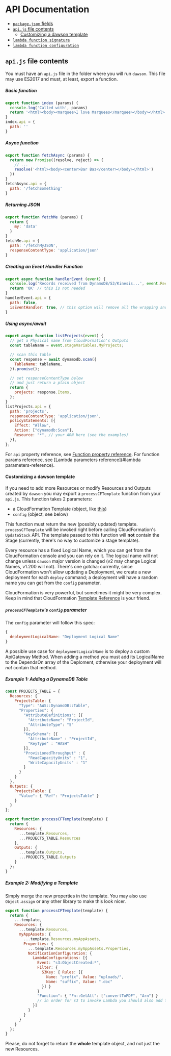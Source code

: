 
API Documentation
=================

* [`package.json` fields](./PACKAGEJSON-FIELDS.md)
* [`api.js` file contents](#apijs-file-contents)
  * [Customizing a dawson template](#customizing-a-dawson-template)
* [`lambda function signature`](./FUNCTION-SIGNATURE.md)
* [`lambda function configuration`](./FUNCTION-CONFIGURATION.md)



## `api.js` file contents

You must have an `api.js` file in the folder where you will run `dawson`. This file may use ES2017 and must, at least, export a function.

##### Basic function

```js
export function index (params) {
  console.log('Called with', params)
  return '<html><body><marquee>I love Marquees</marquee></body></html>'
}
index.api = {
  path: ''
}
```

##### Async function

```js
export function fetchAsync (params) {
  return new Promise((resolve, reject) => {
    // ...
    resolve('<html><body><center>Bar Baz</center></body></html>')
  })
}
fetchAsync.api = {
  path: '/fetchSomething'
}
```

##### Returning JSON

```js
export function fetchMe (params) {
  return {
    my: 'data'
  }
}
fetchMe.api = {
  path: '/fetchMyJSON',
  responseContentType: 'application/json'
}
```

##### Creating an Event Handler Function

```js
export async function handlerEvent (event) {
  console.log('Records received from DynamoDB/S3/Kinesis...', event.Records)
  return 'OK' // this is not needed
}
handlerEvent.api = {
  path: false,
  isEventHandler: true, // this option will remove all the wrapping and unwrapping specific to the API Gateway integration
}
```


##### Using async/await

```js
export async function listProjects(event) {
  // get a Physical name from CloudFormation's Outputs
  const tableName = event.stageVariables.MyProjects;

  // scan this table
  const response = await dynamodb.scan({
    TableName: tableName,
  }).promise();

  // set responseContentType below
  // and just return a plain object
  return {
    projects: response.Items,
  };
}
listProjects.api = {
  path: 'projects',
  responseContentType: 'application/json',
  policyStatements: [{
    Effect: "Allow",
    Action: ["dynamodb:Scan"],
    Resource: "*", // your ARN here (see the examples)
  }],
};
```

For `api` property reference, see [Function property reference](#function-property-reference).
For function params reference, see [Lambda parameters reference](#lambda parameters-reference).



#### Customizing a dawson template

If you need to add more Resources or modify Resources and Outputs created by `dawson` you may export a `processCFTemplate` function from your `api.js`.
This function takes 2 parameters: 
* a CloudFormation Template (object, like [this](https://docs.aws.amazon.com/AWSCloudFormation/latest/UserGuide/quickref-lambda.html))
* `config` (object, see below)

This function must return the new (possibly updated) template. `processCFTemplate` will be invoked right before calling CloudFormation's `UpdateStack` API. The template passed to this function will **not** contain the Stage (currently, there's no way to customize a stage template).

Every resource has a fixed Logical Name, which you can get from the CloudFormation console and you can rely on it. The logical name will not change unless `dawson` major version is changed (v2 may change Logical Names, v1.200 will not). There's one gotcha: currently, since CloudFormation won't allow updating a Deployment, we create a new deployment for each `deploy` command; a deployment will have a random name you can get from the `config` parameter.

CloudFormation is very powerful, but sometimes it might be very complex. Keep in mind that CloudFormation [Template Reference](https://docs.aws.amazon.com/AWSCloudFormation/latest/UserGuide/template-reference.html) is your friend.

##### `processCFTemplate`'s `config` parameter
The `config` parameter will follow this spec:
```js
{
  deploymentLogicalName: "Deployment Logical Name"
}
```

A possible use case for `deploymentLogicalName` is to deploy a custom ApiGateway Method. When adding a method you must add its LogicalName to the DependsOn array of the Deploment, otherwise your deployment will *not* contain that method.


##### Example 1: Adding a DynamoDB Table

```js
const PROJECTS_TABLE = {
  Resources: {
    ProjectsTable: {
      "Type": "AWS::DynamoDB::Table",
      "Properties": {
        "AttributeDefinitions": [{
          "AttributeName": "ProjectId",
          "AttributeType": "S"
        }],
        "KeySchema": [{
          "AttributeName" : "ProjectId",
          "KeyType" : "HASH"
        }],
        "ProvisionedThroughput" : {
          "ReadCapacityUnits" : "1",
          "WriteCapacityUnits" : "1"
        }
      }
    }
  },
  Outputs: {
    ProjectsTable: {
      "Value": { "Ref": "ProjectsTable" }
    }
  }
};

export function processCFTemplate(template) {
  return {
    Resources: {
      ...template.Resources,
      ...PROJECTS_TABLE.Resources
    },
    Outputs: {
      ...template.Outputs,
      ...PROJECTS_TABLE.Outputs
    }
  };
}
```

##### Example 2: Modifying a Template

Simply merge the new properties in the template.
You may also use `Object.assign` or any other library to make this look nicer.

```js
export function processCFTemplate(template) {
  return {
    ...template,
    Resources: {
      ...template.Resources,
      myAppAssets: {
        ...template.Resources.myAppAssets,
        Properties: {
          ...template.Resources.myAppAssets.Properties,
          NotificationConfiguration: {
            LambdaConfigurations: [{
              Event: "s3:ObjectCreated:*",
              Filter: {
                S3Key: { Rules: [{
                  Name: "prefix", Value: "uploads/",
                  Name: "suffix", Value: ".doc"
                }] }
              }
              "Function": { "Fn::GetAtt": ["convertToPDF", "Arn"] }
              // in order for s3 to invoke Lambda you should also add the correct AWS::Lambda::Permission
            }]
          }
        }
      }
    }
  };
}
```

Please, do not forget to return the **whole** template object, and not just the new Resources.
